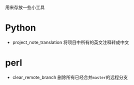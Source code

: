 用来存放一些小工具

# Python

* project_note_translation 将项目中所有的英文注释转成中文

# perl

* clear_remote_branch 删除所有已经合并`master`的远程分支